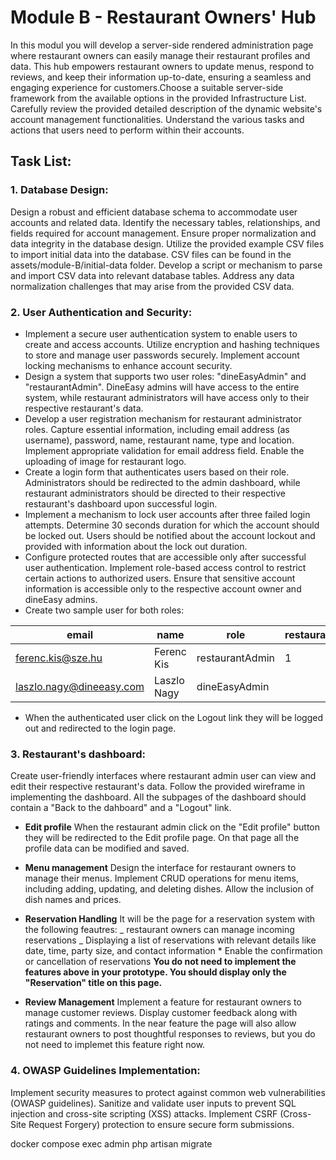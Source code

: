# Module B - Restaurant Owners' Hub

In this modul you will develop a server-side rendered administration page where restaurant owners can easily manage their restaurant profiles and data. This hub empowers restaurant owners to update menus, respond to reviews, and keep their information up-to-date, ensuring a seamless and engaging experience for customers.Choose a suitable server-side framework from the available options in the provided Infrastructure List. Carefully review the provided detailed description of the dynamic website's account management functionalities. Understand the various tasks and actions that users need to perform within their accounts.

## Task List:

### 1. Database Design:

Design a robust and efficient database schema to accommodate user accounts and related data.
Identify the necessary tables, relationships, and fields required for account management.
Ensure proper normalization and data integrity in the database design.
Utilize the provided example CSV files to import initial data into the database. CSV files can be found in the assets/module-B/initial-data folder.
Develop a script or mechanism to parse and import CSV data into relevant database tables.
Address any data normalization challenges that may arise from the provided CSV data.

### 2. User Authentication and Security:

-   Implement a secure user authentication system to enable users to create and access accounts.
    Utilize encryption and hashing techniques to store and manage user passwords securely. Implement account locking mechanisms to enhance account security.
-   Design a system that supports two user roles: "dineEasyAdmin" and "restaurantAdmin". DineEasy admins will have access to the entire system, while restaurant administrators will have access only to their respective restaurant's data.
-   Develop a user registration mechanism for restaurant administrator roles. Capture essential information, including email address (as username), password, name, restaurant name, type and location. Implement appropriate validation for email address field. Enable the uploading of image for restaurant logo.
-   Create a login form that authenticates users based on their role. Administrators should be redirected to the admin dashboard, while restaurant administrators should be directed to their respective restaurant's dashboard upon successful login.
-   Implement a mechanism to lock user accounts after three failed login attempts. Determine 30 seconds duration for which the account should be locked out. Users should be notified about the account lockout and provided with information about the lock out duration.
-   Configure protected routes that are accessible only after successful user authentication. Implement role-based access control to restrict certain actions to authorized users. Ensure that sensitive account information is accessible only to the respective account owner and dineEasy admins.
-   Create two sample user for both roles:

| email                    | name        | role            | restaurantId | password |
| ------------------------ | ----------- | --------------- | ------------ | -------- |
| ferenc.kis@sze.hu        | Ferenc Kis  | restaurantAdmin | 1            | 12345678 |
| laszlo.nagy@dineeasy.com | Laszlo Nagy | dineEasyAdmin   |              | 12345678 |

-   When the authenticated user click on the Logout link they will be logged out and redirected to the login page.

### 3. Restaurant's dashboard:

Create user-friendly interfaces where restaurant admin user can view and edit their respective restaurant's data.
Follow the provided wireframe in implementing the dashboard. All the subpages of the dashboard should contain a "Back to the dahboard" and a "Logout" link.

-   **Edit profile**
    When the restaurant admin click on the "Edit profile" button they will be redirected to the Edit profile page. On that page all the profile data can be modified and saved.
-   **Menu management**
    Design the interface for restaurant owners to manage their menus.
    Implement CRUD operations for menu items, including adding, updating, and deleting dishes.
    Allow the inclusion of dish names and prices.
-   **Reservation Handling**
    It will be the page for a reservation system with the following feautres:
    _ restaurant owners can manage incoming reservations
    _ Displaying a list of reservations with relevant details like date, time, party size, and contact information \* Enable the confirmation or cancellation of reservations
    **You do not need to implement the features above in your prototype. You should display only the "Reservation" title on this page.**

-   **Review Management**
    Implement a feature for restaurant owners to manage customer reviews.
    Display customer feedback along with ratings and comments.
    In the near feature the page will also allow restaurant owners to post thoughtful responses to reviews, but you do not need to implemet this feature right now.

### 4. OWASP Guidelines Implementation:

Implement security measures to protect against common web vulnerabilities (OWASP guidelines).
Sanitize and validate user inputs to prevent SQL injection and cross-site scripting (XSS) attacks.
Implement CSRF (Cross-Site Request Forgery) protection to ensure secure form submissions.

docker compose exec admin php artisan migrate